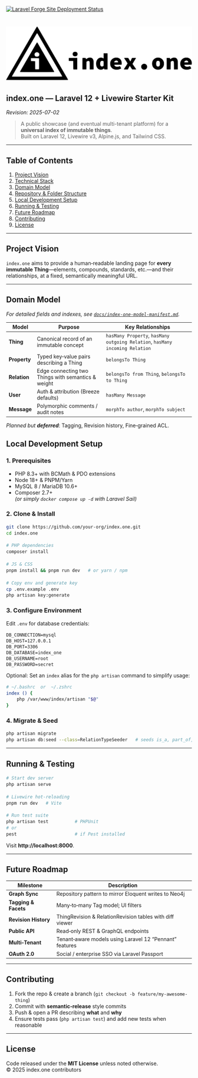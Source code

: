 [![Laravel Forge Site Deployment Status](https://img.shields.io/endpoint?url=https%3A%2F%2Fforge.laravel.com%2Fsite-badges%2F53949abd-a003-47ea-8abe-86c312a2b554%3Flabel%3D1%26commit%3D1&style=flat-square)](https://forge.laravel.com/servers/863298/sites/2542382)

# ![index](public/index-one-h.svg)

## index.one — Laravel 12 + Livewire Starter Kit  
_Revision: 2025-07-02_

> A public showcase (and eventual multi-tenant platform) for a **universal index of immutable things**.  
> Built on Laravel 12, Livewire v3, Alpine.js, and Tailwind CSS.

---

## Table of Contents
1. [Project Vision](#project-vision)  
2. [Technical Stack](#technical-stack)  
3. [Domain Model](#domain-model)  
4. [Repository & Folder Structure](#repository--folder-structure)  
5. [Local Development Setup](#local-development-setup)  
6. [Running & Testing](#running--testing)  
7. [Future Roadmap](#future-roadmap)  
8. [Contributing](#contributing)  
9. [License](#license)  

---

## Project Vision
`index.one` aims to provide a human‑readable landing page for **every immutable Thing**—elements, compounds, standards, etc.—and their relationships, at a fixed, semantically meaningful URL.

---

## Domain Model

_For detailed fields and indexes, see [`docs/index-one-model-manifest.md`](docs/index-one-model-manifest.md)._

| Model | Purpose | Key Relationships |
|-------|---------|-------------------|
| **Thing** | Canonical record of an immutable concept | `hasMany Property`, `hasMany outgoing Relation`, `hasMany incoming Relation` |
| **Property** | Typed key‑value pairs describing a Thing | `belongsTo Thing` |
| **Relation** | Edge connecting two Things with semantics & weight | `belongsTo from Thing`, `belongsTo to Thing` |
| **User** | Auth & attribution (Breeze defaults) | `hasMany Message` |
| **Message** | Polymorphic comments / audit notes | `morphTo author`, `morphTo subject` |

_Planned but **deferred**_: Tagging, Revision history, Fine‑grained ACL.

## Local Development Setup

### 1. Prerequisites
* PHP 8.3+ with BCMath & PDO extensions  
* Node 18+ & PNPM/Yarn  
* MySQL 8 / MariaDB 10.6+  
* Composer 2.7+  
*(or simply `docker compose up -d` with Laravel Sail)*

### 2. Clone & Install
```bash
git clone https://github.com/your-org/index.one.git
cd index.one

# PHP dependencies
composer install

# JS & CSS
pnpm install && pnpm run dev   # or yarn / npm

# Copy env and generate key
cp .env.example .env
php artisan key:generate
```

### 3. Configure Environment
Edit `.env` for database credentials:
```dotenv
DB_CONNECTION=mysql
DB_HOST=127.0.0.1
DB_PORT=3306
DB_DATABASE=index_one
DB_USERNAME=root
DB_PASSWORD=secret
```

Optional: Set an `index` alias for the `php artisan` command to simplify usage:

```bash
# ~/.bashrc  or  ~/.zshrc
index () {
    php /var/www/index/artisan "$@"
}
```

### 4. Migrate & Seed
```bash
php artisan migrate
php artisan db:seed --class=RelationTypeSeeder   # seeds is_a, part_of, etc.
```

---

## Running & Testing
```bash
# Start dev server
php artisan serve

# Livewire hot‑reloading
pnpm run dev   # Vite

# Run test suite
php artisan test          # PHPUnit
# or
pest                      # if Pest installed
```
Visit **http://localhost:8000**.

---

## Future Roadmap

| Milestone | Description |
|-----------|-------------|
| **Graph Sync** | Repository pattern to mirror Eloquent writes to Neo4j |
| **Tagging & Facets** | Many‑to‑many Tag model; UI filters |
| **Revision History** | ThingRevision & RelationRevision tables with diff viewer |
| **Public API** | Read‑only REST & GraphQL endpoints |
| **Multi‑Tenant** | Tenant‑aware models using Laravel 12 “Pennant” features |
| **OAuth 2.0** | Social / enterprise SSO via Laravel Passport |

---

## Contributing
1. Fork the repo & create a branch (`git checkout -b feature/my-awesome-thing`)  
2. Commit with **semantic‑release** style commits  
3. Push & open a PR describing **what** and **why**  
4. Ensure tests pass (`php artisan test`) and add new tests when reasonable

---

## License
Code released under the **MIT License** unless noted otherwise.  
© 2025 index.one contributors
